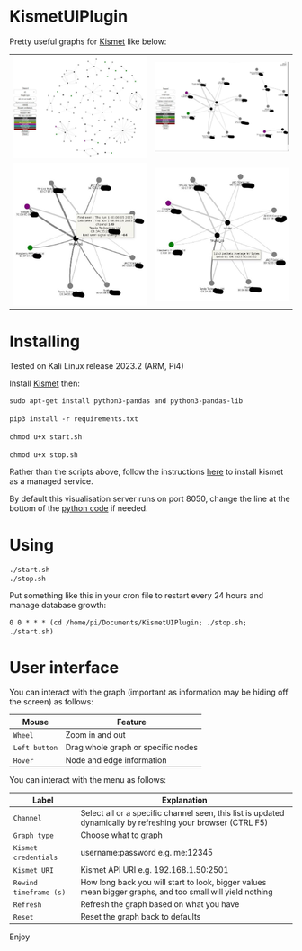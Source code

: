 # KismetUIPlugin

Pretty useful graphs for [Kismet](https://github.com/kismetwireless/kismet) like below:

<table>
  <tr>
    <td><img src="./1.JPG" width="400"</td>
    <td><img src="./2.JPG" width="400"</td>
  </tr>
  <tr>
     <td><img src="./3.JPG" width="400"</td>
     <td><img src="./4.JPG" width="400"</td>
  </tr>
</table>

# Installing

Tested on Kali Linux release 2023.2 (ARM, Pi4)

Install [Kismet](https://www.kismetwireless.net/) then:

``` console
sudo apt-get install python3-pandas and python3-pandas-lib

pip3 install -r requirements.txt

chmod u+x start.sh

chmod u+x stop.sh
```
Rather than the scripts above, follow the instructions [here](https://magazine.odroid.com/article/home-assistant-tracking-people-with-wi-fi-using-kismet/) to install kismet as a managed service.

By default this visualisation server runs on port 8050, change the line at the bottom of the [python code](./KismetUIPlugin.py) if needed.

# Using

``` console
./start.sh
./stop.sh
```
Put something like this in your cron file to restart every 24 hours and manage database growth:

``` console
0 0 * * * (cd /home/pi/Documents/KismetUIPlugin; ./stop.sh; ./start.sh)
```

# User interface

You can interact with the graph (important as information may be hiding off the screen) as follows:

**Mouse** | **Feature**
----- | -------
```Wheel``` | Zoom in and out
```Left button``` | Drag whole graph or specific nodes
```Hover``` | Node and edge information

You can interact with the menu as follows:

**Label** | **Explanation**
----- | -----------
```Channel``` | Select all or a specific channel seen, this list is updated dynamically by refreshing your browser (CTRL F5)
```Graph type``` | Choose what to graph
```Kismet credentials``` | username:password e.g. me:12345
```Kismet URI``` | Kismet API URI e.g. 192.168.1.50:2501
```Rewind timeframe (s)``` | How long back you will start to look, bigger values mean bigger graphs, and too small will yield nothing
```Refresh``` | Refresh the graph based on what you have
```Reset``` | Reset the graph back to defaults

Enjoy


